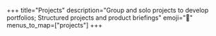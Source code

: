 +++
title="Projects"
description="Group and solo projects to develop portfolios; Structured projects and product briefings"
emoji="💼"
menus_to_map=["projects"]
+++
